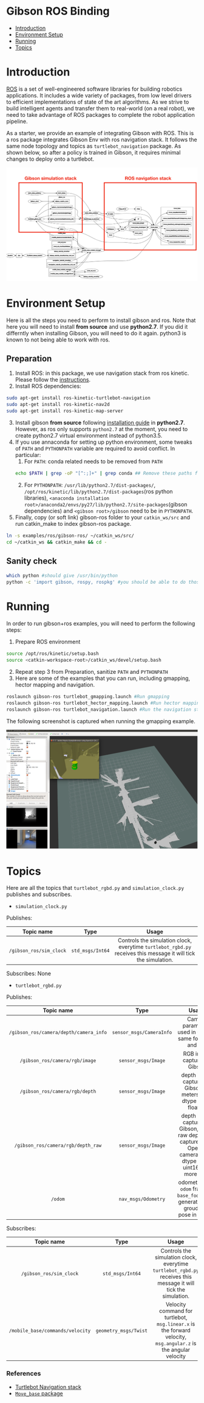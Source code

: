 Gibson ROS Binding
============

* [Introduction](#introduction)
* [Environment Setup](#environment-setup)
* [Running](#running)
* [Topics](#topics)

Introduction
============


[ROS](http://www.ros.org) is a set of well-engineered software libraries for building robotics applications. It includes a wide variety of packages, from low level drivers to efficient implementations of state of the art algorithms. As we strive to build intelligent agents and transfer them to real-world (on a real robot), we need to take advantage of ROS packages to complete the robot application pipeline. 


As a starter, we provide an example of integrating Gibson with ROS. This is a ros package integrates Gibson Env with ros navigation stack. It follows the same node topology and topics as `turtlebot_navigation` package. As shown below, so after a policy is trained in Gibson, it requires minimal changes to deploy onto a turtlebot.

![](misc/node_topo.jpg)

Environment Setup
============

Here is all the steps you need to perform to install gibson and ros. Note that here you will need to install __from source__ and use __python2.7__. If you did it differntly when installing Gibson, you will need to do it again. python3 is known to not being able to work with ros.

## Preparation
 
1. Install ROS: in this package, we use navigation stack from ros kinetic. Please follow the [instructions](http://wiki.ros.org/kinetic/Installation/Ubuntu).  
2. Install ROS dependencies:
```bash
sudo apt-get install ros-kinetic-turtlebot-navigation
sudo apt-get install ros-kinetic-nav2d
sudo apt-get install ros-kinetic-map-server
```
3. Install gibson __from source__ following [installation guide](../../README.md) in __python2.7__. However, as ros only supports `python2.7` at the moment, you need to create python2.7 virtual environment instead of python3.5.
4. If you use annaconda for setting up python environment, some tweaks of `PATH` and `PYTHONPATH` variable are required to avoid conflict. In particular:
	1. For `PATH`: conda related needs to be removed from `PATH`
	```bash
	echo $PATH | grep -oP "[^:;]+" | grep conda	## Remove these paths from $PATH
	```
	2. For `PYTHONPATH`: `/usr/lib/python2.7/dist-packages/`, `/opt/ros/kinetic/lib/python2.7/dist-packages`(ros python libraries), `<anaconda installation root>/anaconda2/envs/py27/lib/python2.7/site-packages`(gibson dependencies) and `<gibson root>/gibson` need to be in `PYTHONPATH`.
5. Finally, copy (or soft link) gibson-ros folder to your `catkin_ws/src` and run catkin_make to index gibson-ros package.
```bash
ln -s examples/ros/gibson-ros/ ~/catkin_ws/src/
cd ~/catkin_ws && catkin_make && cd -
```

## Sanity check 

```bash
which python #should give /usr/bin/python 
python -c 'import gibson, rospy, rospkg' #you should be able to do those without errors.
```

Running
===========
In order to run gibson+ros examples, you will need to perform the following steps:

1. Prepare ROS environment
```bash
source /opt/ros/kinetic/setup.bash
source <catkin-workspace-root>/catkin_ws/devel/setup.bash
```
2. Repeat step 3 from Preparation, sanitize `PATH` and `PYTHONPATH`
3. Here are some of the examples that you can run, including gmapping, hector mapping and navigation.
```bash
roslaunch gibson-ros turtlebot_gmapping.launch #Run gmapping
roslaunch gibson-ros turtlebot_hector_mapping.launch #Run hector mapping
roslaunch gibson-ros turtlebot_navigation.launch #Run the navigation stack, we have provided the map
```

The following screenshot is captured when running the gmapping example.

![](misc/slam.png)


Topics
========

Here are all the topics that `turtlebot_rgbd.py` and `simulation_clock.py` publishes and subscribes.

- `simulation_clock.py` 

Publishes:

| Topic name        | Type           | Usage|
|:------------------:|:---------------------------:|:---:|
|`/gibson_ros/sim_clock`|`std_msgs/Int64`|Controls the simulation clock, everytime `turtlebot_rgbd.py` receives this message it will tick the simulation.

Subscribes: None

- `turtlebot_rgbd.py`

Publishes:

| Topic name        | Type           | Usage|
|:------------------:|:---------------------------:|:---:|
|`/gibson_ros/camera/depth/camera_info`|`sensor_msgs/CameraInfo`| Camera parameters used in Gibson, same for depth and rgb|
|`/gibson_ros/camera/rgb/image`|`sensor_msgs/Image`| RGB image captured in Gibson|
|`/gibson_ros/camera/rgb/depth`|`sensor_msgs/Image`| depth image captured in Gibson, in meters, with dtype being float32|
|`/gibson_ros/camera/rgb/depth_raw`|`sensor_msgs/Image`| depth image captured in Gibson, mimic raw depth data captured with OpenNI cameras, with dtype being uint16, see more [here](http://www.ros.org/reps/rep-0118.html)|
|`/odom`|`nav_msgs/Odometry` |odometry from `odom` frame to `base_footprint`, generated with groudtruth pose in Gibson|



Subscribes:


| Topic name        | Type           | Usage|
|:------------------:|:---------------------------:|:---:|
|`/gibson_ros/sim_clock`|`std_msgs/Int64`|Controls the simulation clock, everytime `turtlebot_rgbd.py` receives this message it will tick the simulation.
|`/mobile_base/commands/velocity`|`geometry_msgs/Twist` |Velocity command for turtlebot, `msg.linear.x` is the forward velocity, `msg.angular.z` is the angular velocity|


### References

- [Turtlebot Navigation stack](http://wiki.ros.org/turtlebot_navigation/Tutorials/Setup%20the%20Navigation%20Stack%20for%20TurtleBot)
- [`Move_base` package](http://wiki.ros.org/move_base)